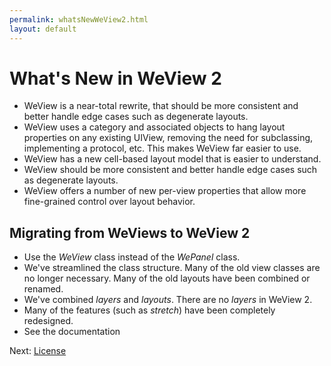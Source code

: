 ```yaml
---
permalink: whatsNewWeView2.html
layout: default
---
```


# What's New in WeView 2


<!-- TEMPLATE START -->

* WeView is a near-total rewrite, that should be more consistent and better handle edge cases such
  as degenerate layouts.
* WeView uses a category and associated objects to hang layout properties on any existing UIView,
  removing the need for subclassing, implementing a protocol, etc.  This makes WeView far easier to
  use.
* WeView has a new cell-based layout model that is easier to understand.
* WeView should be more consistent and better handle edge cases such as degenerate layouts.
* WeView offers a number of new per-view properties that allow more fine-grained control over
   layout behavior.

## Migrating from WeViews to WeView 2

* Use the _WeView_ class instead of the _WePanel_ class.  
* We've streamlined the class structure.  Many of the old view classes are no longer necessary. Many of the old layouts have been combined or renamed.
* We've combined _layers_ and _layouts_.  There are no _layers_ in WeView 2.
* Many of the features (such as _stretch_) have been completely redesigned.  
* See the documentation

<!-- TEMPLATE END -->

<p class="nextLink">Next:  <a href="License.html">License</a></p>